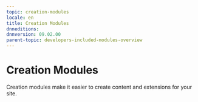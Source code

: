 ```yaml
---
topic: creation-modules
locale: en
title: Creation Modules
dnneditions: 
dnnversion: 09.02.00
parent-topic: developers-included-modules-overview
---
```


# Creation Modules

Creation modules make it easier to create content and extensions for your site.